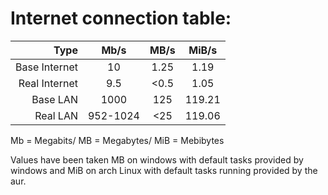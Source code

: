 # Internet connection table:

| Type | Mb/s | MB/s | MiB/s |
| ---: | :--: | :---: | :---: |
| Base Internet | 10 | 1.25 | 1.19 |
| Real Internet | 9.5 | <0.5 | 1.05 |
| Base LAN | 1000 | 125 | 119.21 |
| Real LAN  | 952-1024 | <25 | 119.06 |
 
Mb = Megabits/
MB = Megabytes/
MiB = Mebibytes

Values have been taken MB on windows with default tasks provided by windows and MiB on arch Linux with default tasks running provided by the aur.